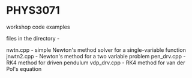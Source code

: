 # PHYS3071
workshop code examples

files in the directory -

nwtn.cpp - simple Newton's method solver for a single-variable function
jnwtn2.cpp - Newton's method for a two variable problem
pen_drv.cpp - RK4 method for driven pendulum
vdp_drv.cpp - RK4 method for van der Pol's equation
